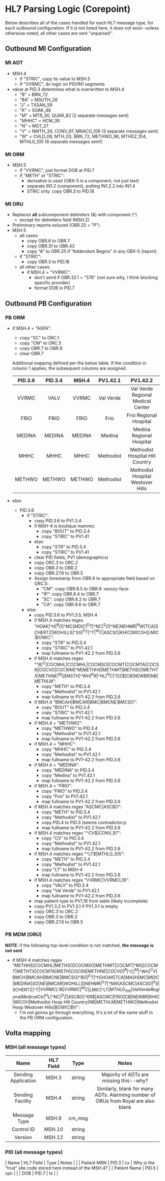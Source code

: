 # HL7 Parsing Logic (Corepoint)

Below describes all of the cases handled for each HL7 message type, for each
outbound configuration. If it is not listed here, it does not exist--unless
otherwise noted, all other cases are sent "unparsed".

## Outbound MI Configuration

### MI ADT

- MSH.4
  - if "STRIC", copy its value to MSH.5
  - if "VVRMC", do logic on PID/IN1 segments
- value at PID.3 determines what is overwritten to MSH.4
  - "B" = BRN_72
  - "BA" = MSUTH_26
  - "J" = TXSAN_59
  - "K" = SOAK_48
  - "M" = MTR_30, QUAR_82 (2 separate messages sent)
  - "MHHC" = HCM_36
  - "N" = MST_27
  - "V" = NMTH_24, CONV_97, MNACO_106 (3 separate messages sent)
  - "W" = CHLD_06, MTH_03, BRN_72, METHWO_96, MTHDZ_104, MTHLG_105 (6 separate messages sent!)

### MI ORM

- MSH.5
  - if "VVRMC", just format DOB at PID.7
  - if "METH" or "STRIC":
    - derivative is used (OBX-5 is a component, not just text)
    - separate IN1.2 (component), putting IN1.2.2 into IN1.4
    - STRIC only: copy OBR.3 to PID.18

### MI ORU

- Replaces **all** subcomponent delimiters (&) with component (^)
  - except for delimiters field (MSH.2)
- Preliminary reports exluced (OBR.25 = "P")
- MSH.5
  - all cases:
    - copy OBR.6 to OBR.7
    - copy OBR.31 to OBR.43
    - copy "A" to OBR.25 if "Addendum Begins" in any OBX-5 (report)
  - if "STRIC":
    - copy OBR.3 to PID.18
  - all other cases:
    - if MSH.4 = "VVRMC":
      - don't send if OBR.32.1 = "578" (not sure why, I think blocking specific provider)
      - format DOB in PID.7

## Outbound PB Configuration

### PB ORM

- if MSH.4 = "AGFA":
  - copy "SC" to ORC.1
  - copy "CM" to ORC.5
  - copy OBR.7 to OBR.8
  - clear OBR.7

  Additional mapping defined per the below table. If the condition in column 1
  applies, the subsequent columns are assigned.

  | PID.3.6 | PID.3.4 | MSH.4  | PV1.42.1  | PV1.42.2                          |
  |:-------:|:-------:|:------:|:---------:|:---------------------------------:|
  | VVRMC   | VALV    | VVRMC  | Val Verde | Val Verde Regional Medical Center |
  | FRIO    | FRIO    | FRIO   | Frio      | Frio Regional Hospital            |
  | MEDINA  | MEDINA  | MEDINA | Medina    | Medina Regional Hospital          |
  | MHHC    | MHHC    | MHHC   | Methodist | Methodist Hospital Hill Country   |
  | METHWO  | METHWO  | METHWO | Methodist | Methodist Hospital Westover Hills |

- else:
  - PID.3.6
    - if "STRIC":
      - copy PID.3.6 to PV1.3.4
      - if MSH-4 is boutique mammo:
        - copy "BOUT" to PID.3.4
        - copy "STRIC" to PV1.41
      - else:
        - copy "STR" to PID.3.4
        - copy "STRIC" to PV1.41
      - clear PID fields, PV1 (demographics)
      - copy ORC.3 to ORC.2
      - copy OBR.3 to OBR.2
      - copy OBR.27.6 to OBR.5
      - Assign timestamp from OBR.8 to appropriate field based on ORC.5:
        - "CM": copy OBR.8.5 to OBR.8 :woozy-face:
        - "IP": copy OBR.8.4 to OBR.7
        - "SC": copy OBR.8.2 to OBR.7
        - "CA": copy OBR.8.6 to OBR.7
    - else: 
      - copy PID.3.6 to PV1.3.5, MSH.4
      - if MSH.4 matches regex "HOAK|^H$|^BO$|^MC$|MDIC|^DT$|^NC$|^SO$|^NE$|NEHMR|^NW$|TCA|SCHERTZ|WOHILLS|^SS$|^ST$|^T$|^WC$|ASCSO|KHIC|WICOH|LMIC|BOWIC":
        - copy "STR" to PID.3.4
        - copy "STRIC" to PV1.42.1
        - map fullname to PV1-42.2 from PID.3.6
      - if MSH.4 matches regex "^B$|^C$|COCMHL|COCMHL|COCMSO|COCMT|COCMTA|COCSN|COCVO|COCWM|^M$|METHHS|METHMT|METHSO|METHTX|METHNE|^MQ$|MSTH|^WH$|^KR$|^HL$|^NC$|^DZ$|CB|NEWBR|NB|METHLM":
        - copy "METH" to PID.3.4
        - copy "Methodist" to PV1.42.1
        - map fullname to PV1-42.2 from PID.3.6
      - if MSH.4 "BMCAH|BMCAR|BMC|BMCNE|BMCSO":
        - copy "BOUT" to PID.3.4
        - copy "STRIC" to PV1.42.1
        - map fullname to PV1-42.2 from PID.3.6
      - if MSH.4 = "METHWO":
        - copy "METHWO" to PID.3.4
        - copy "Methodist" to PV1.42.1
        - map fullname to PV1-42.2 from PID.3.6
      - if MSH.4 = "MHHC":
        - copy "MHHC" to PID.3.4
        - copy "Methodist" to PV1.42.1
        - map fullname to PV1-42.2 from PID.3.6
      - if MSH.4 = "MEDINA":
        - copy "MEDINA" to PID.3.4
        - copy "Medina" to PV1.42.1
        - map fullname to PV1-42.2 from PID.3.6
      - if MSH.4 = "FRIO":
        - copy "FRIO" to PID.3.4
        - copy "Frio" to PV1.42.1
        - map fullname to PV1-42.2 from PID.3.6
      - if MSH.4 matches regex "ASCMC|ASCBO":
        - copy "METH" to PID.3.4
        - copy "Methodist" to PV1.42.1
        - copy PID.4 to PID.3 (seems contradictory)
        - map fullname to PV1-42.2 from PID.3.6
      - if MSH.4 matches regex "^CV$|CONV_97":
        - copy "CV" to PID.3.4
        - copy "Methodist" to PV1.42.1
        - map fullname to PV1-42.2 from PID.3.6
      - if MSH.4 matches regex "^LT$|MTHLG_105":
        - copy "METH" to PID.3.4
        - copy "Methodist" to PV1.42.1
        - copy "LT" to MSH-4
        - map fullname to PV1-42.2 from PID.3.6
      - if MSH.4 matches regex "VVRMC|VVRMCL18":
        - copy "VALV" to PID.3.4
        - copy "Val Verde" to PV1.42.1
        - map fullname to PV1-42.2 from PID.3.6
      - map patient type to PV1.18 from table (likely incomplete)
      - copy PV1.3.2 to PV1.3.1 if PV1.3.1 is empty
      - copy ORC.3 to ORC.2
      - copy OBR.3 to OBR.2
      - copy OBR.27.6 to OBR.5

### PB MDM (ORU)

**NOTE**: if the following top-level condition is not matched, **the message is not sent**
- if MSH-4 matches regex "METHHS|COCMHL|METHSO|COCMSO|METHMT|COCMT|^MQ$|COCMT|METHTX|COCMTA|MSTH|COCSN|METHNE|COCVO|^B$|^C$|^M$|^WH$|^CV$|BMCH|BMCAH|BMCNE|BMCSO|^BO$|^DT$|^H$|HOAK|TCA|MASH|MC|MDIC|MEDINA|SO|NE|BMCAR|WOHILLS|NEHMR|^ST$|^NW$|ASCMC|ASCSO|^SS$|SCHERTZ|^T$|VVRMCL18|VVRMC|^WC$|LMIC|^LT$|MTHLG_105|Val Verde Regional Medical Ctr|^HL$|^NC$|^DZ$|ASCBO|^KR$|ASCMC|FRIO|CB|NEWBR|KHIC|WICOH|Methodist Hosp Hill Country|NB|METHLM|METHWO|Methodist Hosp Westover Hills|BOWIC|BV":
  - I'm not gonna go through everything. It's a lot of the same stuff in the PB ORM configuration.

## Volta mapping

### MSH (all message types)

| Name                | HL7 Field | Type   | Notes                                                                             |
|:-------------------:|:---------:|:------:|:---------------------------------------------------------------------------------:|
| Sending Application | MSH.3     | string | Majority of ADTs are missing this--why?                                           |
| Sending Facility    | MSH.4     | string | Similarly, blank for many ADTs. Alarming number of ORUs from Royal are also blank |
| Message Type        | MSH.9     | cm_msg |                                                                                   |
| Control ID          | MSH.10    | string |                                                                                   |
| Version             | MSH.12    | string |                                                                                   |

### PID (all message types)

| Name                | HL7 Field | Type   | Notes                                                              |
|
| Patient MRN         | PID.3     | cx     | Why is the "true" site code stored here instead of the MSH.4?      |
| Patient Name        | PID.5     | xpn    |                                                                    |
| DOB                 | PID.7     | ts     |                                                                    |
